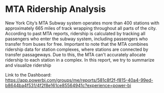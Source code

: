 # MTA Ridership Analysis

New York City’s MTA Subway system operates more than 400 stations with approximately 665 miles of track wrapping throughout all parts of the city.  According to past MTA reports, ridership is calculated by tracking all passengers who enter the subway system, including passengers who transfer from buses for free. Important to note that the MTA combines ridership data for station complexes, where stations are connected by transfer passageways. Due to this, the MTA can't accurately allocate ridership to each station in a complex. In this report, we try to summarize and visualize ridership 


Link to the Dashboard: https://app.powerbi.com/groups/me/reports/581c8f2f-f815-40a4-99ed-b8644ba4f531/4f2f8e161ce85564941c?experience=power-bi
